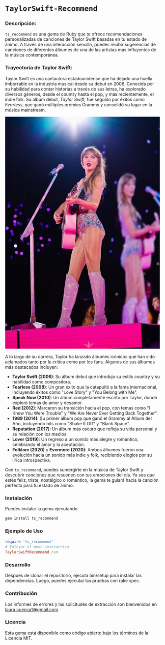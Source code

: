 # ```TaylorSwift-Recommend```
### Descripción:<br>
`ts_recommend` es una gema de Ruby que te ofrece recomendaciones personalizadas de canciones de Taylor Swift basadas en tu estado de ánimo. A través de una interacción sencilla, puedes recibir sugerencias de canciones de diferentes álbumes de una de las artistas más influyentes de la música contemporánea.

### Trayectoria de Taylor Swift: <br>
Taylor Swift es una cantautora estadounidense que ha dejado una huella imborrable en la industria musical desde su debut en 2006. Conocida por su habilidad para contar historias a través de sus letras, ha explorado diversos géneros, desde el country hasta el pop, y más recientemente, el indie folk. Su álbum debut, *Taylor Swift*, fue seguido por éxitos como *Fearless*, que ganó múltiples premios Grammy y consolidó su lugar en la música mainstream.<br>
<div style="text-align: center;">
    <img src="public/ts.png" alt="Taylor Swift" class="small-image" style= height: auto;">
</div>


A lo largo de su carrera, Taylor ha lanzado álbumes icónicos que han sido aclamados tanto por la crítica como por los fans. Algunos de sus álbumes más destacados incluyen:

- **Taylor Swift (2006)**: Su álbum debut que introdujo su estilo country y su habilidad como compositora.
- **Fearless (2008)**: Un gran éxito que la catapultó a la fama internacional, incluyendo éxitos como "Love Story" y "You Belong with Me".
- **Speak Now (2010)**: Un álbum completamente escrito por Taylor, donde exploró temas de amor y desamor.
- **Red (2012)**: Marcaron su transición hacia el pop, con temas como "I Knew You Were Trouble" y "We Are Never Ever Getting Back Together".
- **1989 (2014)**: Su primer álbum pop que ganó el Grammy al Álbum del Año, incluyendo hits como "Shake It Off" y "Blank Space".
- **Reputation (2017)**: Un álbum más oscuro que refleja su vida personal y su relación con los medios.
- **Lover (2019)**: Un regreso a un sonido más alegre y romántico, celebrando el amor y la aceptación.
- **Folklore (2020)** y **Evermore (2020)**: Ambos álbumes fueron una evolución hacia un sonido más indie y folk, recibiendo elogios por su lírica introspectiva.

Con `ts_recommend`, puedes sumergirte en la música de Taylor Swift y descubrir canciones que resuenen con tus emociones del día. Ya sea que estés feliz, triste, nostálgico o romántico, la gema te guiará hacia la canción perfecta para tu estado de ánimo.


### Instalación
Puedes instalar la gema ejecutando:

```bash
gem install ts_recommend
```
### Ejemplo de Uso
```ruby
require 'ts_recommend'
# Iniciar el menú interactivo
TaylorSwiftRecommend.run
```

### Desarrollo
Después de clonar el repositorio, ejecuta bin/setup para instalar las dependencias. Luego, puedes ejecutar las pruebas con rake spec.

### Contribución
Los informes de errores y las solicitudes de extracción son bienvenidos en laura.cuenca1@gmail.com

### Licencia
Esta gema está disponible como código abierto bajo los términos de la Licencia MIT.
